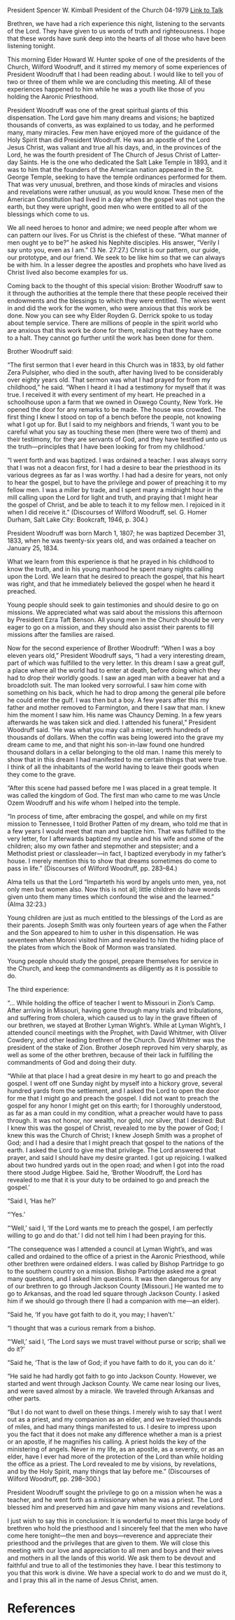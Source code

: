 President Spencer W. Kimball
President of the Church
04-1979
[Link to Talk](https://www.churchofjesuschrist.org/study/general-conference/1979/04/preparing-for-service-in-the-church?lang=eng)

Brethren, we have had a rich experience this night, listening to the servants of the Lord. They have given to us words of truth and righteousness. I hope that these words have sunk deep into the hearts of all those who have been listening tonight.

This morning Elder Howard W. Hunter spoke of one of the presidents of the Church, Wilford Woodruff, and it stirred my memory of some experiences of President Woodruff that I had been reading about. I would like to tell you of two or three of them while we are concluding this meeting. All of these experiences happened to him while he was a youth like those of you holding the Aaronic Priesthood.

President Woodruff was one of the great spiritual giants of this dispensation. The Lord gave him many dreams and visions; he baptized thousands of converts, as was explained to us today, and he performed many, many miracles. Few men have enjoyed more of the guidance of the Holy Spirit than did President Woodruff. He was an apostle of the Lord Jesus Christ, was valiant and true all his days, and, in the provinces of the Lord, he was the fourth president of The Church of Jesus Christ of Latter-day Saints. He is the one who dedicated the Salt Lake Temple in 1893, and it was to him that the founders of the American nation appeared in the St. George Temple, seeking to have the temple ordinances performed for them. That was very unusual, brethren, and those kinds of miracles and visions and revelations were rather unusual, as you would know. These men of the American Constitution had lived in a day when the gospel was not upon the earth, but they were upright, good men who were entitled to all of the blessings which come to us.

We all need heroes to honor and admire; we need people after whom we can pattern our lives. For us Christ is the chiefest of these. “What manner of men ought ye to be?” he asked his Nephite disciples. His answer, “Verily I say unto you, even as I am.” (3 Ne. 27:27.) Christ is our pattern, our guide, our prototype, and our friend. We seek to be like him so that we can always be with him. In a lesser degree the apostles and prophets who have lived as Christ lived also become examples for us.

Coming back to the thought of this special vision: Brother Woodruff saw to it through the authorities at the temple there that these people received their endowments and the blessings to which they were entitled. The wives went in and did the work for the women, who were anxious that this work be done. Now you can see why Elder Royden G. Derrick spoke to us today about temple service. There are millions of people in the spirit world who are anxious that this work be done for them, realizing that they have come to a halt. They cannot go further until the work has been done for them.

Brother Woodruff said:

“The first sermon that I ever heard in this Church was in 1833, by old father Zera Pulsipher, who died in the south, after having lived to be considerably over eighty years old. That sermon was what I had prayed for from my childhood,” he said. “When I heard it I had a testimony for myself that it was true. I received it with every sentiment of my heart. He preached in a schoolhouse upon a farm that we owned in Oswego County, New York. He opened the door for any remarks to be made. The house was crowded. The first thing I knew I stood on top of a bench before the people, not knowing what I got up for. But I said to my neighbors and friends, ‘I want you to be careful what you say as touching these men (there were two of them) and their testimony, for they are servants of God, and they have testified unto us the truth—principles that I have been looking for from my childhood.’

“I went forth and was baptized. I was ordained a teacher. I was always sorry that I was not a deacon first, for I had a desire to bear the priesthood in its various degrees as far as I was worthy. I had had a desire for years, not only to hear the gospel, but to have the privilege and power of preaching it to my fellow men. I was a miller by trade, and I spent many a midnight hour in the mill calling upon the Lord for light and truth, and praying that I might hear the gospel of Christ, and be able to teach it to my fellow men. I rejoiced in it when I did receive it.” (Discourses of Wilford Woodruff, sel. G. Homer Durham, Salt Lake City: Bookcraft, 1946, p. 304.)

President Woodruff was born March 1, 1807; he was baptized December 31, 1833, when he was twenty-six years old, and was ordained a teacher on January 25, 1834.

What we learn from this experience is that he prayed in his childhood to know the truth, and in his young manhood he spent many nights calling upon the Lord. We learn that he desired to preach the gospel, that his heart was right, and that he immediately believed the gospel when he heard it preached.

Young people should seek to gain testimonies and should desire to go on missions. We appreciated what was said about the missions this afternoon by President Ezra Taft Benson. All young men in the Church should be very eager to go on a mission, and they should also assist their parents to fill missions after the families are raised.

Now for the second experience of Brother Woodruff: “When I was a boy eleven years old,” President Woodruff says, “I had a very interesting dream, part of which was fulfilled to the very letter. In this dream I saw a great gulf, a place where all the world had to enter at death, before doing which they had to drop their worldly goods. I saw an aged man with a beaver hat and a broadcloth suit. The man looked very sorrowful. I saw him come with something on his back, which he had to drop among the general pile before he could enter the gulf. I was then but a boy. A few years after this my father and mother removed to Farmington, and there I saw that man. I knew him the moment I saw him. His name was Chauncy Deming. In a few years afterwards he was taken sick and died. I attended his funeral,” President Woodruff said. “He was what you may call a miser, worth hundreds of thousands of dollars. When the coffin was being lowered into the grave my dream came to me, and that night his son-in-law found one hundred thousand dollars in a cellar belonging to the old man. I name this merely to show that in this dream I had manifested to me certain things that were true. I think of all the inhabitants of the world having to leave their goods when they come to the grave.

“After this scene had passed before me I was placed in a great temple. It was called the kingdom of God. The first man who came to me was Uncle Ozem Woodruff and his wife whom I helped into the temple.

“In process of time, after embracing the gospel, and while on my first mission to Tennessee, I told Brother Patten of my dream, who told me that in a few years I would meet that man and baptize him. That was fulfilled to the very letter, for I afterwards baptized my uncle and his wife and some of the children; also my own father and stepmother and stepsister; and a Methodist priest or classleader—in fact, I baptized everybody in my father’s house. I merely mention this to show that dreams sometimes do come to pass in life.” (Discourses of Wilford Woodruff, pp. 283–84.)

Alma tells us that the Lord “Imparteth his word by angels unto men, yea, not only men but women also. Now this is not all; little children do have words given unto them many times which confound the wise and the learned.” (Alma 32:23.)

Young children are just as much entitled to the blessings of the Lord as are their parents. Joseph Smith was only fourteen years of age when the Father and the Son appeared to him to usher in this dispensation. He was seventeen when Moroni visited him and revealed to him the hiding place of the plates from which the Book of Mormon was translated.

Young people should study the gospel, prepare themselves for service in the Church, and keep the commandments as diligently as it is possible to do.

The third experience:

“… While holding the office of teacher I went to Missouri in Zion’s Camp. After arriving in Missouri, having gone through many trials and tribulations, and suffering from cholera, which caused us to lay in the grave fifteen of our brethren, we stayed at Brother Lyman Wight’s. While at Lyman Wight’s, I attended council meetings with the Prophet, with David Whitmer, with Oliver Cowdery, and other leading brethren of the Church. David Whitmer was the president of the stake of Zion. Brother Joseph reproved him very sharply, as well as some of the other brethren, because of their lack in fulfilling the commandments of God and doing their duty.

“While at that place I had a great desire in my heart to go and preach the gospel. I went off one Sunday night by myself into a hickory grove, several hundred yards from the settlement, and I asked the Lord to open the door for me that I might go and preach the gospel. I did not want to preach the gospel for any honor I might get on this earth; for I thoroughly understood, as far as a man could in my condition, what a preacher would have to pass through. It was not honor, nor wealth, nor gold, nor silver, that I desired: But I knew this was the gospel of Christ, revealed to me by the power of God; I knew this was the Church of Christ; I knew Joseph Smith was a prophet of God; and I had a desire that I might preach that gospel to the nations of the earth. I asked the Lord to give me that privilege. The Lord answered that prayer, and said I should have my desire granted. I got up rejoicing. I walked about two hundred yards out in the open road; and when I got into the road there stood Judge Higbee. Said he, ‘Brother Woodruff, the Lord has revealed to me that it is your duty to be ordained to go and preach the gospel.’

“Said I, ‘Has he?’

“‘Yes.’

“‘Well,’ said I, ‘If the Lord wants me to preach the gospel, I am perfectly willing to go and do that.’ I did not tell him I had been praying for this.



“The consequence was I attended a council at Lyman Wight’s, and was called and ordained to the office of a priest in the Aaronic Priesthood, while other brethren were ordained elders. I was called by Bishop Partridge to go to the southern country on a mission. Bishop Partridge asked me a great many questions, and I asked him questions. It was then dangerous for any of our brethren to go through Jackson County [Missouri.] He wanted me to go to Arkansas, and the road led square through Jackson County. I asked him if we should go through there (I had a companion with me—an elder).

“Said he, ‘If you have got faith to do it, you may; I haven’t.’

“I thought that was a curious remark from a bishop.

“‘Well,’ said I, ‘The Lord says we must travel without purse or scrip; shall we do it?’

“Said he, ‘That is the law of God; if you have faith to do it, you can do it.’

“He said he had hardly got faith to go into Jackson County. However, we started and went through Jackson County. We came near losing our lives, and were saved almost by a miracle. We traveled through Arkansas and other parts.

“But I do not want to dwell on these things. I merely wish to say that I went out as a priest, and my companion as an elder, and we traveled thousands of miles, and had many things manifested to us. I desire to impress upon you the fact that it does not make any difference whether a man is a priest or an apostle, if he magnifies his calling. A priest holds the key of the ministering of angels. Never in my life, as an apostle, as a seventy, or as an elder, have I ever had more of the protection of the Lord than while holding the office as a priest. The Lord revealed to me by visions, by revelations, and by the Holy Spirit, many things that lay before me.” (Discourses of Wilford Woodruff, pp. 298–300.)

President Woodruff sought the privilege to go on a mission when he was a teacher, and he went forth as a missionary when he was a priest. The Lord blessed him and preserved him and gave him many visions and revelations.

I just wish to say this in conclusion: It is wonderful to meet this large body of brethren who hold the priesthood and I sincerely feel that the men who have come here tonight—the men and boys—reverence and appreciate their priesthood and the privileges that are given to them. We will close this meeting with our love and appreciation to all men and boys and their wives and mothers in all the lands of this world. We ask them to be devout and faithful and true to all of the testimonies they have. I bear this testimony to you that this work is divine. We have a special work to do and we must do it, and I pray this all in the name of Jesus Christ, amen.

# References
